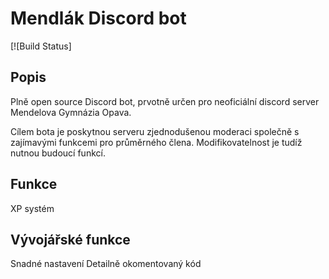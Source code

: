 # Mendlák Discord bot
[![Build Status]


## Popis
Plně open source Discord bot, prvotně určen pro neoficiální discord server Mendelova Gymnázia Opava.

Cílem bota je poskytnou serveru zjednodušenou moderaci společně s zajímavými funkcemi pro průměrného člena. Modifikovatelnost je tudíž nutnou budoucí funkcí.

## Funkce

XP systém

## Vývojářské funkce

Snadné nastavení
Detailně okomentovaný kód
